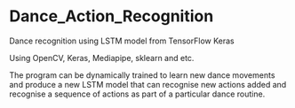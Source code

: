 # Dance_Action_Recognition
Dance recognition using LSTM model from TensorFlow Keras

Using OpenCV, Keras, Mediapipe, sklearn and etc.

The program can be dynamically trained to learn new dance movements and produce a new LSTM model that can recognise new actions added and recognise a sequence of actions as part of a particular dance routine.
